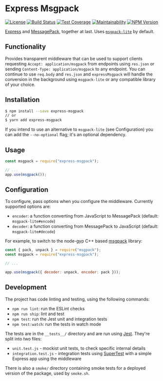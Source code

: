 Express Msgpack
===============

[![License](https://img.shields.io/github/license/textbook/express-msgpack.svg)](https://github.com/textbook/express-msgpack/blob/master/LICENSE)
[![Build Status](https://travis-ci.org/textbook/express-msgpack.svg?branch=master)](https://travis-ci.org/textbook/express-msgpack)
[![Test Coverage](https://api.codeclimate.com/v1/badges/e9a820ea77a01c1ba8bb/test_coverage)](https://codeclimate.com/github/textbook/express-msgpack/test_coverage)
[![Maintainability](https://api.codeclimate.com/v1/badges/e9a820ea77a01c1ba8bb/maintainability)](https://codeclimate.com/github/textbook/express-msgpack/maintainability)
[![NPM Version](https://img.shields.io/npm/v/express-msgpack.svg)](https://www.npmjs.com/package/express-msgpack)

[Express] and [MessagePack], together at last. Uses [`msgpack-lite`][1] by default.

Functionality
-------------

Provides transparent middleware that can be used to support clients requesting
`Accept: application/msgpack` from endpoints using `res.json` or sending
`Content-Type: application/msgpack` to any endpoint. You can continue to use
`req.body` and `res.json` and `expressMsgpack` will handle the conversion in
the background using `msgpack-lite` or any compatible library of your choice.

Installation
------------

```bash
$ npm install --save express-msgpack
// or
$ yarn add express-msgpack
```

If you intend to use an alternative to `msgpack-lite` (see Configuration) you
can add the `--no-optional` flag; it's an optional dependency.

Usage
-----

```javascript
const msgpack = require("express-msgpack");

// ...
app.use(msgpack());
```

Configuration
-------------

To configure, pass options when you configure the middleware. Currently supported options are:

  - `encoder`: a function converting from JavaScript to MessagePack (default:
    `msgpack-lite#encode`)
  - `decoder`: a function converting from MessagePack to JavaScript (default:
    `msgpack-lite#decode`)

For example, to switch to the node-gyp C++ based [msgpack] library:

```javascript
const { pack, unpack } = require("msgpack");
const msgpack = require("express-msgpack");

// ...

app.use(msgpack({ decoder: unpack, encoder: pack }));
```

Development
-----------

The project has code linting and testing, using the following commands:

  - `npm run lint`: run the ESLint checks
  - `npm run ship`: lint and test
  - `npm test`: run the Jest unit and integration tests
  - `npm test:watch`: run the tests in watch mode

The tests are in the `__tests__/` directory and are run using [Jest]. They're
split into two files:

  - `unit.test.js` - mockist unit tests, to check specific internal details
  - `integration.test.js` - integration tests using [SuperTest] with a simple
    Express app using the middleware

There is also a `smoke/` directory containing smoke tests for a deployed
version of the package, used by `smoke.sh`.

[Express]: https://expressjs.com/
[Jest]: https://jestjs.io/
[MessagePack]: https://msgpack.org/
[msgpack]: https://www.npmjs.com/package/msgpack
[SuperTest]: https://github.com/visionmedia/supertest
[1]: https://www.npmjs.com/package/msgpack-lite
